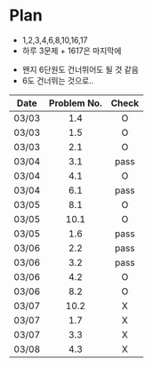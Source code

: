 # Plan
- 1,2,3,4,6,8,10,16,17
- 하루 3문제 + 1617은 마지막에
+ 왠지 6단원도 건너뛰어도 될 것 같음
+ 6도 건너뛰는 것으로..

|  Date  |Problem No.| Check |
|:------:|:---------:|:-----:|
|  03/03 |    1.4    |O|
|  03/03 |    1.5    |O|
|  03/03 |    2.1    |O|
|  03/04 |    3.1    |pass|
|  03/04 |    4.1    |O|
|  03/04 |    6.1    |pass|
|  03/05 |    8.1    |O|
|  03/05 |    10.1   |O|
|  03/05 |    1.6    |pass|
|  03/06 |    2.2    |pass|
|  03/06 |    3.2    |pass|
|  03/06 |    4.2    |O|
|  03/06 |    8.2    |O|
|  03/07 |    10.2   |X|
|  03/07 |    1.7    |X|
|  03/07 |    3.3    |X|
|  03/08 |    4.3    |X|
